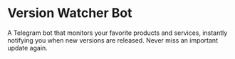 # Version Watcher Bot

A Telegram bot that monitors your favorite products and services, instantly notifying you when new versions are released. Never miss an important update again.